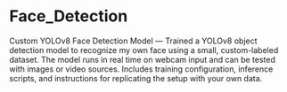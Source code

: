 # Face_Detection
Custom YOLOv8 Face Detection Model — Trained a YOLOv8 object detection model to recognize my own face using a small, custom-labeled dataset. The model runs in real time on webcam input and can be tested with images or video sources. Includes training configuration, inference scripts, and instructions for replicating the setup with your own data.
